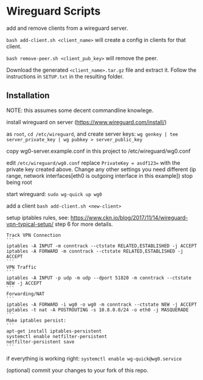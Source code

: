# Wireguard Scripts

add and remove clients from a wireguard server.

`bash add-client.sh <client_name>` will create a config in clients for that client.

`bash remove-peer.sh <client_pub_key>` will remove the peer.

Download the generated `<client_name>.tar.gz` file and extract it. Follow the instructions in `SETUP.txt` in the resulting folder.

## Installation

NOTE: this assumes some decent commandline knowlege.

install wireguard on server (https://www.wireguard.com/install/)

as `root`, `cd /etc/wireguard`, and create server keys: `wg genkey | tee server_private_key | wg pubkey > server_public_key`

copy wg0-server.example.conf in this project to /etc/wireguard/wg0.conf

edit `/etc/wireguard/wg0.conf` replace `PrivateKey = asdf123=` with the private key created above.
Change any other settings you need different (ip range, network interfaces[eth0 is outgoing interface in this example])
stop being root

start wireguard: `sudo wg-quick up wg0`

add a client `bash add-client.sh <new-client>`

setup iptables rules, see: https://www.ckn.io/blog/2017/11/14/wireguard-vpn-typical-setup/ step 6 for more details.

    Track VPN Connection
    ```
    iptables -A INPUT -m conntrack --ctstate RELATED,ESTABLISHED -j ACCEPT
    iptables -A FORWARD -m conntrack --ctstate RELATED,ESTABLISHED -j ACCEPT
    ```
    VPN Traffic
    ```
    iptables -A INPUT -p udp -m udp --dport 51820 -m conntrack --ctstate NEW -j ACCEPT
    ```
    Forwarding/NAT
    ```
    iptables -A FORWARD -i wg0 -o wg0 -m conntrack --ctstate NEW -j ACCEPT
    iptables -t nat -A POSTROUTING -s 10.8.0.0/24 -o eth0 -j MASQUERADE
    ```
    Make iptables persist:
    ```
    apt-get install iptables-persistent
    systemctl enable netfilter-persistent
    netfilter-persistent save
    ```

if everything is working right: `systemctl enable wg-quick@wg0.service`

(optional) commit your changes to your fork of this repo.
